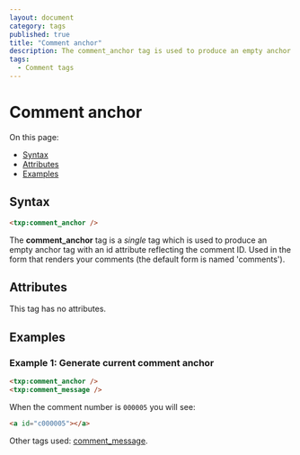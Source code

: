 ```yaml
---
layout: document
category: tags
published: true
title: "Comment anchor"
description: The comment_anchor tag is used to produce an empty anchor tag with an id attribute reflecting the comment ID.
tags:
  - Comment tags
---
```


# Comment anchor

On this page:

* [Syntax](#syntax)
* [Attributes](#attributes)
* [Examples](#examples)

## Syntax

~~~ html
<txp:comment_anchor />
~~~

The **comment_anchor** tag is a *single* tag which is used to produce an empty anchor tag with an id attribute reflecting the comment ID. Used in the form that renders your comments (the default form is named 'comments').

## Attributes

This tag has no attributes.

## Examples

### Example 1: Generate current comment anchor

~~~ html
<txp:comment_anchor />
<txp:comment_message />
~~~

When the comment number is `000005` you will see:

~~~ html
<a id="c000005"></a>
~~~

Other tags used: [comment_message](comment_message).
